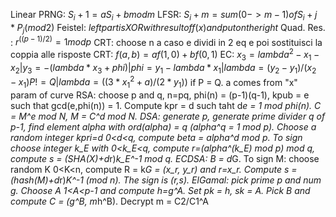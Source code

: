 Linear PRNG: 
$S_i+1 = aS_i+b mod m$
LFSR: 
$S_i+m = sum(0 -> m-1) of S_i+j * P_j (mod 2)$
Feistel: 
$left part is XOR with result of f(x) and put on the right$
Quad. Res. : 
$r^((p-1)/2) = 1 mod p$
CRT: choose n a caso e dividi in 2 eq e poi sostituisci la coppia alle risposte
CRT: $f(a,b) = af(1,0)+bf(0,1)$
EC: $x_3 = lambda^2 - x_1 - x_2 | y_3 = -(lambda*x_3+phi) | phi = y_1 - lambda*x_1 | lambda = (y_2 - y_1)/(x_2-x_1) P != Q | lambda = ((3*x_1^2 + a)/(2*y_1))$ if P = Q. a comes from "x" param of curve
RSA: choose p and q, n=pq, phi(n) = (p-1)(q-1), kpub = e such that gcd(e,phi(n)) = 1. Compute kpr = d such taht d*e = 1 mod phi(n). C = M^e mod N, M = C^d mod N.
DSA: generate p, generate prime divider q of p-1, find element alpha with ord(alpha) = q (alpha^q = 1 mod p). Choose a random integer kpri=d 0<d<q, compute beta = alpha^d mod p. To sign choose integer k_E with 0<k_E<q, compute r=(alpha^(k_E) mod p) mod q, compute s = (SHA(X)+d*r)*k_E^-1 mod q.
ECDSA: B = d*G. To sign M: choose random K 0<K<n, compute R = k*G = (x_r, y_r) and r=x_r. Compute s = (hash(M)+d*r)*K^-1 (mod n). The sign is (r,s).
ElGamal: pick prime p and num g. Choose A 1<A<p-1 and compute h=g^A. Set pk = h, sk = A. Pick B and compute C = (g^B, m*h^B). Decrypt m = C2/C1^A 
